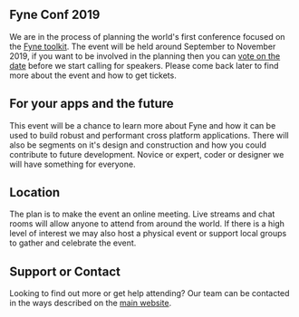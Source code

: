 ## Fyne Conf 2019

We are in the process of planning the world's first conference focused on the
[Fyne toolkit](https://github.com/fyne-io/fyne). The event will be held
around September to November 2019, if you want to be involved in the planning
then you can [vote on the date](https://doodle.com/poll/tx3v2imwiizz5fff)
before we start calling for speakers.
Please come back later to find more about the event and how to get tickets.

## For your apps and the future

This event will be a chance to learn more about Fyne and how it can be used
to build robust and performant cross platform applications.
There will also be segments on it's design and construction and how you could
contribute to future development.
Novice or expert, coder or designer we will have something for everyone.

## Location

The plan is to make the event an online meeting. Live streams and chat
rooms will allow anyone to attend from around the world.
If there is a high level of interest we may also host a physical event or
support local groups to gather and celebrate the event.

## Support or Contact

Looking to find out more or get help attending? Our team can be contacted
in the ways described on the [main website](https://fyne.io/#contact).
